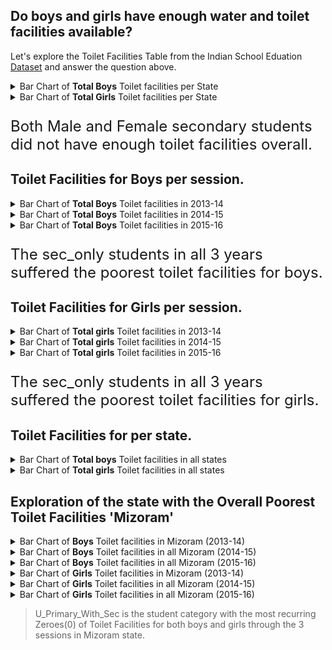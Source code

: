 ## Do boys and girls have enough water and toilet facilities available?

Let's explore the Toilet Facilities Table from the Indian School Eduation [Dataset](https://www.kaggle.com/vidyapb/indian-school-education-statistics) and answer the question above.

<details>
  <summary>Bar Chart of <b>Total Boys</b> Toilet facilities per State</summary>
  <!-- Provide path to the screenshot here-->
  <img src="../images/Toilet-Facilities/sec_only_boys_w_toilets.png"> <br>
</details>

<details>
  <summary>Bar Chart of <b>Total Girls</b> Toilet facilities per State</summary>
  <!-- Provide path to the screenshot here-->
  <img src="../images/Toilet-Facilities/sec_only_girls_w_toilets.png"> <br>
</details>

<p style="font-size: 24px"> Both Male and Female secondary students did not have enough toilet facilities overall. </p>


<h2>Toilet Facilities for <b>Boys</b> per session. </h2> 

<details>
  <summary>Bar Chart of <b>Total Boys</b> Toilet facilities in 2013-14</summary>
  <!-- Provide path to the screenshot here-->
  <img src="../images/Toilet-Facilities/boys_toilet_2013-14.png"> <br>

  <p> From the bar chart above we can clearly see that toilets facilities were scarce in secondary schools in 2013-14 session for boys</p>
</details>

<details>
  <summary>Bar Chart of <b>Total Boys</b> Toilet facilities in 2014-15</summary>
  <!-- Provide path to the screenshot here-->
  <img src="../images/Toilet-Facilities/boys_toilet_2014-15.png"> <br>
  <p> From the bar chart above we can see rapid rise in the toilets facilities of in secondary schools in 2014-15 session, compared to last session, this is a big improvement</p>
</details>

<details>
  <summary>Bar Chart of <b>Total Boys</b> Toilet facilities in 2015-16</summary>
  <!-- Provide path to the screenshot here-->
  <img src="../images/Toilet-Facilities/boys_toilet_2015-16.png"> <br>
  <p> There's little increase in the toilet facilities for secondary school students from previous year</p>
</details>

<p style="font-size: 24px"> The sec_only students in all 3 years suffered the poorest toilet facilities for boys. </p>

<!-- Toilet Facilities for Girls -->
<h2>Toilet Facilities for <b>Girls</b> per session. </h2>

<details>
  <summary>Bar Chart of <b>Total girls</b> Toilet facilities in 2013-14</summary>
  <!-- Provide path to the screenshot here-->
  <img src="../images/Toilet-Facilities/girls_toilet_2013-14.png"> <br>
  <p> Same trend of insufficient toilet facilities for secondary school students in 2013-14 session.</p>
</details>

<details>
  <summary>Bar Chart of <b>Total girls</b> Toilet facilities in 2014-15</summary>
  <!-- Provide path to the screenshot here-->
  <img src="../images/Toilet-Facilities/girls_toilet_2014-15.png"> <br>
  <p> Also rapid increse in the toilet facilities in the secondary student category in the 2014-15 session.</p>
</details>

<details>
  <summary>Bar Chart of <b>Total girls</b> Toilet facilities in 2015-16</summary>
  <!-- Provide path to the screenshot here-->
  <img src="../images/Toilet-Facilities/girls_toilet_2015-16.png"> <br>
  <p> There's little increase in the toilet facilities of secondary school students from previous year</p>
</details>

<p style="font-size: 24px"> The sec_only students in all 3 years suffered the poorest toilet facilities for girls. </p>

<!--- Toilet Facilities per state --->
<h2>Toilet Facilities for per state. </h2>

<details>
  <summary>Bar Chart of <b>Total boys</b> Toilet facilities in all states</summary>
  <!-- Provide path to the screenshot here-->
  <img src="../images/Toilet-Facilities/boys_toilets_per_state.png"> <br>
  <h3> We can see clearly that 'Mizoram' state has the poorest toilet facilities and 'Kamataka' has the best toilet facilities for boys. </h3>
</details>

<details>
  <summary>Bar Chart of <b>Total girls</b> Toilet facilities in all states</summary>
  <!-- Provide path to the screenshot here-->
  <img src="../images/Toilet-Facilities/girls_toilets_per_state.png"> <br>
  <h3> We can see clearly that 'Mizoram' state has the poorest toilet facilities and 'Kamataka' has the best toilet facilities for girls therefore we can conclude that Mizoram state had the overall poorest toilet facilities. </h3>
</details>


<h2> Exploration of the state with the Overall Poorest Toilet Facilities 'Mizoram' </h2>

<details>
  <summary>Bar Chart of <b>Boys</b> Toilet facilities in Mizoram (2013-14)</summary>
  <!-- Provide path to the screenshot here-->
  <img src="../images/Toilet-Facilities/boys_worst_2013-14.png"> <br>
  <h3> In 2013-14 session Primary_Only student category had the least toilet facility among the category types that had toilet facilities.<b> 6 other student categories had 0 toilet facilities this same year for boys.</b> </h3>
</details>

<details>
  <summary>Bar Chart of <b>Boys</b> Toilet facilities in all Mizoram (2014-15)</summary>
  <!-- Provide path to the screenshot here-->
  <img src="../images/Toilet-Facilities/boys_worst_2014-15.png"> <br>
  <h3> In 2014-15 session 'Primary_with_U_Primary' student category had the least toilet facility among the category types that had toilet facilities.<b> 5 other student categories had 0 toilet facilities this same year.</b> </h3>
</details>

<details>
  <summary>Bar Chart of <b>Boys</b> Toilet facilities in all Mizoram (2015-16)</summary>
  <!-- Provide path to the screenshot here-->
  <img src="../images/Toilet-Facilities/boys_worst_2015-16.png"> <br>
  <h3> In 2015-16 session All displayed student category in the above chart have decent toilet facilities.<b> 5 other student categories had 0 toilet facilities this same year for boys.</b> </h3>
</details>

<!-- Girls -->

<details>
  <summary>Bar Chart of <b>Girls</b> Toilet facilities in Mizoram (2013-14)</summary>
  <!-- Provide path to the screenshot here-->
  <img src="../images/Toilet-Facilities/girls_worst_2013-14.png"> <br>
  <h3> All the student categories that had toilet facilities had enough.<b> In this same year other 6 student categories had 0 toilet facilities.</b>
  <p> The primary category for boys in this same year suffered to about 60, but it's a decent 99.xx for girls...</p> </h3>
</details>

<details>
  <summary>Bar Chart of <b>Girls</b> Toilet facilities in all Mizoram (2014-15)</summary>
  <!-- Provide path to the screenshot here-->
  <img src="../images/Toilet-Facilities/girls_worst_2014-15.png"> <br>
  <h3> In 2014-15 session 'Primary_with_U_Primary' student category had the least toilet facility among the category types that had toilet facilities.<b> 5 other student categories had 0 toilet facilities this same year.</b> </h3>
</details>

<details>
  <summary>Bar Chart of <b>Girls</b> Toilet facilities in all Mizoram (2015-16)</summary>
  <!-- Provide path to the screenshot here-->
  <img src="../images/Toilet-Facilities/girls_worst_2015-16.png"> <br>
  <h3> In 2015-16 session All displayed student category in the above chart have decent toilet facilities.<b> 5 other student categories had 0 toilet facilities this same year for girls.</b> </h3>
</details>

<div>
	 <blockquote>U_Primary_With_Sec is the student category with the most recurring Zeroes(0) of Toilet Facilities for both boys and girls through the 3 sessions in Mizoram state. </blockquote> 
</div>
